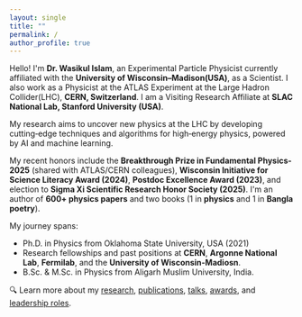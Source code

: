```yaml
---
layout: single
title: ""
permalink: /
author_profile: true
---
```


Hello! I'm **Dr. Wasikul Islam**, an Experimental Particle Physicist currently affiliated with the **University of Wisconsin–Madison(USA)**, as a Scientist. I also work as a Physicist at the ATLAS Experiment at the Large Hadron Collider(LHC), **CERN, Switzerland**. I am a Visiting Research Affiliate at **SLAC National Lab, Stanford University (USA)**.

My research aims to uncover new physics at the LHC by developing cutting‑edge techniques and algorithms for high‑energy physics, powered by AI and machine learning.

My recent honors include the **Breakthrough Prize in Fundamental Physics-2025** (shared with ATLAS/CERN colleagues), **Wisconsin Initiative for Science Literacy Award (2024)**, **Postdoc Excellence Award (2023)**, and election to **Sigma Xi Scientific Research Honor Society (2025)**. I'm an author of **600+ physics papers** and two books (1 in **physics** and 1 in **Bangla poetry**).

My journey spans:
- Ph.D. in Physics from Oklahoma State University, USA (2021)  
- Research fellowships and past positions at **CERN**, **Argonne National Lab**, **Fermilab**, and the **University of Wisconsin-Madiosn**.  
- B.Sc. & M.Sc. in Physics from Aligarh Muslim University, India.

🔍 Learn more about my [research](/research/), [publications](/publications/), [talks](/talks/), [awards](/awards/), and [leadership roles](/leadership/).
